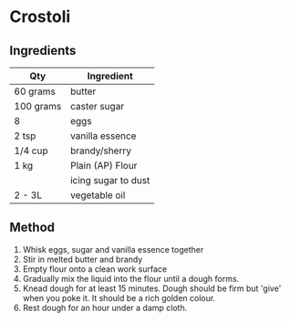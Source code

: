 # Crostoli

## Ingredients

|Qty|Ingredient
|-|-
|60 grams|butter
|100 grams|caster sugar
|8|eggs
|2 tsp |vanilla essence
|1/4 cup|brandy/sherry
|1 kg|Plain (AP) Flour 
||icing sugar to dust
|2 - 3L|vegetable oil

## Method

1. Whisk eggs, sugar and vanilla essence together
2. Stir in melted butter and brandy
3. Empty flour onto a clean work surface
4. Gradually mix the liquid into the flour until a dough forms.
5. Knead dough for at least 15 minutes. Dough should be firm but 'give' when you poke it. It should be a rich golden colour.
6. Rest dough for an hour under a damp cloth.
